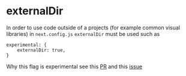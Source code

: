 # externalDir

In order to use code outside of a projects (for example common visual libraries) in `next.config.js` `externalDir` must be used such as 
```
experimental: {
	externalDir: true,
}
```
Why this flag is experimental see this [PR]('https://github.com/vercel/next.js/pull/22867') and this [issue]('https://github.com/vercel/next.js/issues/19928#issuecomment-741596557')